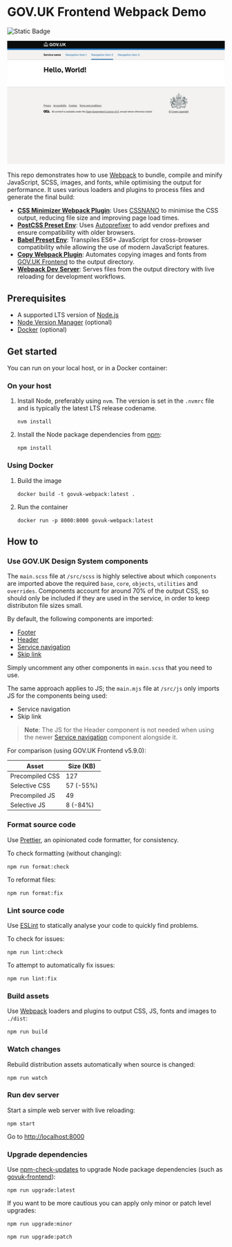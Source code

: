 # GOV.UK Frontend Webpack Demo

![Static Badge](https://img.shields.io/badge/GOV.UK%20Frontend-v5.9.0-blue)

![Screenshot](screenshot.png)

This repo demonstrates how to use [Webpack](https://webpack.js.org/) to bundle, compile and minify JavaScript, SCSS, images, and fonts, while optimising the output for performance. It uses various loaders and plugins to process files and generate the final build:

- [**CSS Minimizer Webpack Plugin**](https://webpack.js.org/plugins/css-minimizer-webpack-plugin/): Uses [CSSNANO](https://cssnano.github.io/cssnano/) to minimise the CSS output, reducing file size and improving page load times.
- [**PostCSS Preset Env**](https://github.com/csstools/postcss-plugins/tree/main/plugin-packs/postcss-preset-env): Uses [Autoprefixer](https://github.com/postcss/autoprefixer) to add vendor prefixes and ensure compatibility with older browsers.
- [**Babel Preset Env**](https://babeljs.io/docs/babel-preset-env): Transpiles ES6+ JavaScript for cross-browser compatibility while allowing the use of modern JavaScript features.
- [**Copy Webpack Plugin**](https://webpack.js.org/plugins/copy-webpack-plugin/): Automates copying images and fonts from [GOV.UK Frontend](https://frontend.design-system.service.gov.uk/) to the output directory.
- [**Webpack Dev Server**](https://webpack.js.org/configuration/dev-server/): Serves files from the output directory with live reloading for development workflows.

## Prerequisites

- A supported LTS version of [Node.js](https://nodejs.org/en)
- [Node Version Manager](https://github.com/nvm-sh/nvm) (optional)
- [Docker](https://www.docker.com/) (optional)

## Get started

You can run on your local host, or in a Docker container:

### On your host

1. Install Node, preferably using `nvm`. The version is set in the `.nvmrc` file and is typically the latest LTS release codename.

   ```shell
   nvm install
   ```

2. Install the Node package dependencies from [npm](https://www.npmjs.com/):

   ```shell
   npm install
   ```

### Using Docker

1. Build the image

   ```shell
   docker build -t govuk-webpack:latest .
   ```

2. Run the container

   ```shell
   docker run -p 8000:8000 govuk-webpack:latest
   ```

## How to

### Use GOV.UK Design System components

The `main.scss` file at `/src/scss` is highly selective about which `components` are imported above the required `base`, `core`, `objects`, `utilities` and `overrides`. Components account for around 70% of the output CSS, so should only be included if they are used in the service, in order to keep distributon file sizes small.

By default, the following components are imported:

- [Footer](https://design-system.service.gov.uk/components/footer/)
- [Header](https://design-system.service.gov.uk/components/header/)
- [Service navigation](https://design-system.service.gov.uk/components/service-navigation/)
- [Skip link](https://design-system.service.gov.uk/components/skip-link/)

Simply uncomment any other components in `main.scss` that you need to use.

The same approach applies to JS; the `main.mjs` file at `/src/js` only imports JS for the components being used:

- Service navigation
- Skip link

> **Note**: The JS for the Header component is not needed when using the newer [Service navigation](https://design-system.service.gov.uk/components/service-navigation/) component alongside it.

For comparison (using GOV.UK Frontend v5.9.0):

| Asset           | Size (KB) |
| --------------- | --------- |
| Precompiled CSS | 127       |
| Selective CSS   | 57 (-55%) |
| Precompiled JS  | 49        |
| Selective JS    | 8 (-84%)  |

### Format source code

Use [Prettier](https://prettier.io/), an opinionated code formatter, for consistency.

To check formatting (without changing):

```shell
npm run format:check
```

To reformat files:

```shell
npm run format:fix
```

### Lint source code

Use [ESLint](https://eslint.org/) to statically analyse your code to quickly find problems.

To check for issues:

```shell
npm run lint:check
```

To attempt to automatically fix issues:

```shell
npm run lint:fix
```

### Build assets

Use [Webpack](https://webpack.js.org/) loaders and plugins to output CSS, JS, fonts and images to `./dist`:

```shell
npm run build
```

### Watch changes

Rebuild distribution assets automatically when source is changed:

```shell
npm run watch
```

### Run dev server

Start a simple web server with live reloading:

```shell
npm start
```

Go to <http://localhost:8000>

### Upgrade dependencies

Use [npm-check-updates](https://www.npmjs.com/package/npm-check-updates) to upgrade Node package dependencies (such as [govuk-frontend](https://www.npmjs.com/package/govuk-frontend)):

```shell
npm run upgrade:latest
```

If you want to be more cautious you can apply only minor or patch level upgrades:

```shell
npm run upgrade:minor
```

```shell
npm run upgrade:patch
```
